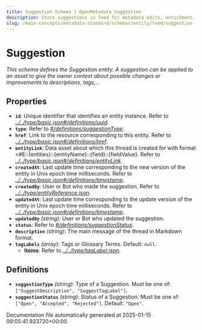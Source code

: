 ```yaml
---
title: Suggestion Schema | OpenMetadata Suggestion
description: Store suggestions in feed for metadata edits, enrichment, or governance recommendations.
slug: /main-concepts/metadata-standard/schemas/entity/feed/suggestion
---
```


# Suggestion

*This schema defines the Suggestion entity. A suggestion can be applied to an asset to give the owner context about possible changes or improvements to descriptions, tags,...*

## Properties

- **`id`**: Unique identifier that identifies an entity instance. Refer to *[../../type/basic.json#/definitions/uuid](#/../type/basic.json#/definitions/uuid)*.
- **`type`**: Refer to *[#/definitions/suggestionType](#definitions/suggestionType)*.
- **`href`**: Link to the resource corresponding to this entity. Refer to *[../../type/basic.json#/definitions/href](#/../type/basic.json#/definitions/href)*.
- **`entityLink`**: Data asset about which this thread is created for with format <#E::{entities}::{entityName}::{field}::{fieldValue}. Refer to *[../../type/basic.json#/definitions/entityLink](#/../type/basic.json#/definitions/entityLink)*.
- **`createdAt`**: Last update time corresponding to the new version of the entity in Unix epoch time milliseconds. Refer to *[../../type/basic.json#/definitions/timestamp](#/../type/basic.json#/definitions/timestamp)*.
- **`createdBy`**: User or Bot who made the suggestion. Refer to *[../../type/entityReference.json](#/../type/entityReference.json)*.
- **`updatedAt`**: Last update time corresponding to the update version of the entity in Unix epoch time milliseconds. Refer to *[../../type/basic.json#/definitions/timestamp](#/../type/basic.json#/definitions/timestamp)*.
- **`updatedBy`** *(string)*: User or Bot who updated the suggestion.
- **`status`**: Refer to *[#/definitions/suggestionStatus](#definitions/suggestionStatus)*.
- **`description`** *(string)*: The main message of the thread in Markdown format.
- **`tagLabels`** *(array)*: Tags or Glossary Terms. Default: `null`.
  - **Items**: Refer to *[../../type/tagLabel.json](#/../type/tagLabel.json)*.
## Definitions

- **`suggestionType`** *(string)*: Type of a Suggestion. Must be one of: `["SuggestDescription", "SuggestTagLabel"]`.
- **`suggestionStatus`** *(string)*: Status of a Suggestion. Must be one of: `["Open", "Accepted", "Rejected"]`. Default: `"Open"`.


Documentation file automatically generated at 2025-01-15 09:05:41.923720+00:00.
